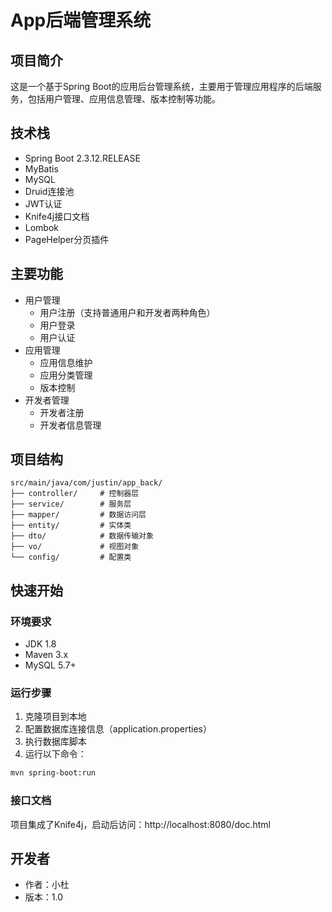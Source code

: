 # App后端管理系统

## 项目简介
这是一个基于Spring Boot的应用后台管理系统，主要用于管理应用程序的后端服务，包括用户管理、应用信息管理、版本控制等功能。

## 技术栈
- Spring Boot 2.3.12.RELEASE
- MyBatis
- MySQL
- Druid连接池
- JWT认证
- Knife4j接口文档
- Lombok
- PageHelper分页插件

## 主要功能
- 用户管理
  - 用户注册（支持普通用户和开发者两种角色）
  - 用户登录
  - 用户认证
- 应用管理
  - 应用信息维护
  - 应用分类管理
  - 版本控制
- 开发者管理
  - 开发者注册
  - 开发者信息管理

## 项目结构
```
src/main/java/com/justin/app_back/
├── controller/     # 控制器层
├── service/        # 服务层
├── mapper/         # 数据访问层
├── entity/         # 实体类
├── dto/            # 数据传输对象
├── vo/             # 视图对象
└── config/         # 配置类
```

## 快速开始

### 环境要求
- JDK 1.8
- Maven 3.x
- MySQL 5.7+

### 运行步骤
1. 克隆项目到本地
2. 配置数据库连接信息（application.properties）
3. 执行数据库脚本
4. 运行以下命令：
```bash
mvn spring-boot:run
```

### 接口文档
项目集成了Knife4j，启动后访问：http://localhost:8080/doc.html

## 开发者
- 作者：小杜
- 版本：1.0
